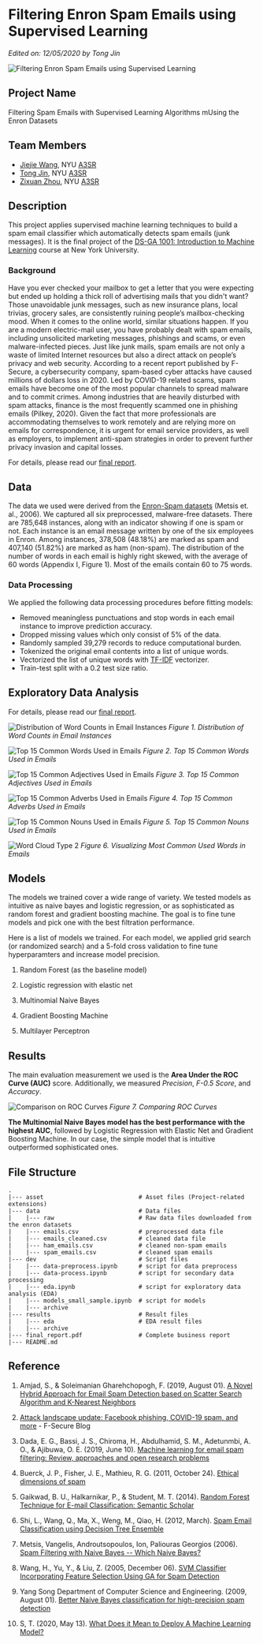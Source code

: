 # Filtering Enron Spam Emails using Supervised Learning

*Edited on: 12/05/2020 by Tong Jin*

![Filtering Enron Spam Emails using Supervised Learning](asset/social_cover.jpg)

## Project Name

Filtering Spam Emails with Supervised Learning Algorithms mUsing the Enron Datasets

## Team Members

- [Jiejie Wang](https://github.com/jw6190), NYU [A3SR](https://steinhardt.nyu.edu/programs/applied-statistics-social-science-research)
- [Tong Jin](https://github.com/tong-jin-nyu), NYU [A3SR](https://steinhardt.nyu.edu/programs/applied-statistics-social-science-research)
- [Zixuan Zhou](https://github.com/timzhou1009), NYU [A3SR](https://steinhardt.nyu.edu/programs/applied-statistics-social-science-research)

## Description

This project applies supervised machine learning techniques to build a spam email classifier which automatically detects spam emails (junk messages). It is the final project of the [DS-GA 1001: Introduction to Machine Learning](https://github.com/briandalessandro/DataScienceCourse) course at New York University.

### Background

Have you ever checked your mailbox to get a letter that you were expecting but ended up holding a thick roll of advertising mails that you didn't want? Those unavoidable junk messages, such as new insurance plans, local trivias, grocery sales, are consistently ruining people’s mailbox-checking mood. When it comes to the online world, similar situations happen. If you are a modern electric-mail user, you have probably dealt with spam emails, including unsolicited marketing messages, phishings and scams, or even malware-infected pieces. Just like junk mails, spam emails are not only a waste of limited Internet resources but also a direct attack on people’s privacy and web security. According to a recent report published by F-Secure, a cybersecurity company, spam-based cyber attacks have caused millions of dollars loss in 2020. Led by COVID-19 related scams, spam emails have become one of the most popular channels to spread malware and to commit crimes. Among industries that are heavily disturbed with spam attacks, finance is the most frequently scammed one in phishing emails (Pilkey, 2020). Given the fact that more professionals are accommodating themselves to work remotely and are relying more on emails for correspondence, it is urgent for email service providers, as well as employers, to implement anti-spam strategies in order to prevent further privacy invasion and capital losses.

For details, please read our [final report](final_report.pdf).

## Data

The data we used were derived from the [Enron-Spam datasets](http://www2.aueb.gr/users/ion/data/enron-spam/) (Metsis et. al., 2006). We captured all six preprocessed, malware-free datasets. There are 785,648 instances, along with an indicator showing if one is spam or not. Each instance is an email message written by one of the six employees in Enron. Among instances, 378,508 (48.18%) are marked as spam and 407,140 (51.82%) are marked as ham (non-spam). The distribution of the number of words in each email is highly right skewed, with the average of 60 words (Appendix I, Figure 1). Most of the emails contain 60 to 75 words.

### Data Processing

We applied the following data processing procedures before fitting models:

- Removed meaningless punctuations and stop words in each email instance to improve prediction accuracy.
- Dropped missing values which only consist of 5% of the data.
- Randomly sampled 39,279 records to reduce computational burden.
- Tokenized the original email contents into a list of unique words.
- Vectorized the list of unique words with [TF-IDF](http://www.tfidf.com/) vectorizer.
- Train-test split with a 0.2 test size ratio.

## Exploratory Data Analysis

For details, please read our [final report](final_report.pdf).

![Distribution of Word Counts in Email Instances](results/eda/distribution_of_word_counts_in_email_instances.png)
*Figure 1. Distribution of Word Counts in Email Instances*

![Top 15 Common Words Used in Emails](results/eda/top_15_common_words_used_in_emails.png)
*Figure 2. Top 15 Common Words Used in Emails*

![Top 15 Common Adjectives Used in Emails](results/eda/top_15_common_adjectives_used_in_emails.png)
*Figure 3. Top 15 Common Adjectives Used in Emails*

![Top 15 Common Adverbs Used in Emails](results/eda/top_15_common_adverbs_used_in_emails.png)
*Figure 4. Top 15 Common Adverbs Used in Emails*

![Top 15 Common Nouns Used in Emails](results/eda/top_15_common_nouns_used_in_emails.png)
*Figure 5. Top 15 Common Nouns Used in Emails*

![Word Cloud Type 2](results/eda/word_cloud_type2.png)
*Figure 6. Visualizing Most Common Used Words in Emails*

## Models

The models we trained cover a wide range of variety. We tested models as intuitive as naive bayes and logistic regression, or as sophisticated as random forest and gradient boosting machine. The goal is to fine tune models and pick one with the best filtration performance.

Here is a list of models we trained. For each model, we applied grid search (or randomized search) and a 5-fold cross validation to fine tune hyperparamters and increase model precision.

1. Random Forest (as the baseline model)

2. Logistic regression with elastic net

3. Multinomial Naive Bayes

4. Gradient Boosting Machine

5. Multilayer Perceptron

## Results

The main evaluation measurement we used is the **Area Under the ROC Curve (AUC)** score. Additionally, we measured *Precision*, *F-0.5 Score*, and *Accuracy*.

![Comparison on ROC Curves](results/roc_curves.png)
*Figure 7. Comparing ROC Curves*

**The Multinomial Naive Bayes model has the best performance with the highest AUC**, followed by Logistic Regression with Elastic Net and Gradient Boosting Machine. In our case, the simple model that is intuitive outperformed sophisticated ones.

## File Structure

    .
    |--- asset                           # Asset files (Project-related extensions)
    |--- data                            # Data files
    |    |--- raw                        # Raw data files downloaded from the enron datasets
    |    |--- emails.csv                 # preprocessed data file
    |    |--- emails_cleaned.csv         # cleaned data file
    |    |--- ham_emails.csv             # cleaned non-spam emails
    |    |--- spam_emails.csv            # cleaned spam emails
    |--- dev                             # Script files
    |    |--- data-preprocess.ipynb      # script for data preprocess
    |    |--- data-process.ipynb         # script for secondary data processing
    |    |--- eda.ipynb                  # script for exploratory data analysis (EDA)
    |    |--- models_small_sample.ipynb  # script for models
    |    |--- archive
    |--- results                         # Result files
    |    |--- eda                        # EDA result files
    |    |--- archive
    |--- final_report.pdf                # Complete business report
    |--- README.md

## Reference

1. Amjad, S., & Soleimanian Gharehchopogh, F. (2019, August 01). [A Novel Hybrid Approach for Email Spam Detection based on Scatter Search Algorithm and K-Nearest Neighbors](http://journals.srbiau.ac.ir/article_14397.html)

2. [Attack landscape update: Facebook phishing, COVID-19 spam, and more](https://blog.f-secure.com/attack-landscape-h1-2020/) - F-Secure Blog

3. Dada, E. G., Bassi, J. S., Chiroma, H., Abdulhamid, S. M., Adetunmbi, A. O., & Ajibuwa, O. E. (2019, June 10). [Machine learning for email spam filtering: Review, approaches and open research problems](https://www.sciencedirect.com/science/article/pii/S2405844018353404)

4. Buerck, J. P., Fisher, J. E., Mathieu, R. G. (2011, October 24). [Ethical dimensions of spam](https://www.inderscienceonline.com/doi/abs/10.1504/IJEB.2011.043255)

5. Gaikwad, B. U., Halkarnikar, P., & Student, M. T. (2014). [Random Forest Technique for E-mail Classification: Semantic Scholar](https://www.semanticscholar.org/paper/Random-Forest-Technique-for-E-mail-Classification-Gaikwad-Halkarnikar/e0c37ec1359268e4431e49ee3729227489bd7ce4)

6. Shi, L., Wang, Q., Ma, X., Weng, M., Qiao, H. (2012, March). [Spam Email Classification using Decision Tree Ensemble](http://jof-cis.com/article/spam-email-classification-using-decision-tree-ensemble/)

7. Metsis, Vangelis, Androutsopoulos, Ion, Paliouras Georgios (2006). [Spam Filtering with Naive Bayes -- Which Naive Bayes?](http://citeseerx.ist.psu.edu/viewdoc/summary?doi=10.1.1.61.5542)

8. Wang, H., Yu, Y., & Liu, Z. (2005, December 06). [SVM Classifier Incorporating Feature Selection Using GA for Spam Detection](https://link.springer.com/chapter/10.1007/11596356_113)

9. Yang Song Department of Computer Science and Engineering. (2009, August 01). [Better Naive Bayes classification for high-precision spam detection](https://dl.acm.org/doi/10.5555/1568514.1568517)

10. S, T. (2020, May 13). [What Does it Mean to Deploy A Machine Learning Model?](https://towardsdatascience.com/what-does-it-mean-to-deploy-a-machine-learning-model-dddb983ac416)
